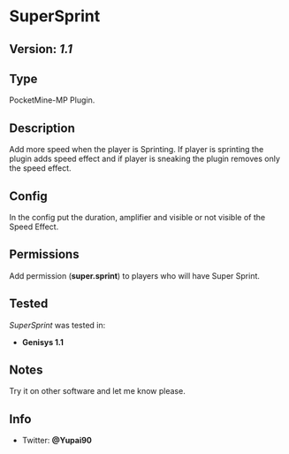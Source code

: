 # SuperSprint

## Version: *1.1*

## Type
PocketMine-MP Plugin.

## Description
Add more speed when the player is Sprinting. If player is sprinting the plugin adds speed effect and if player is sneaking the plugin removes only the speed effect.

## Config
In the config put the duration, amplifier and visible or not visible of the Speed Effect.

## Permissions
Add permission (**super.sprint**) to players who will have Super Sprint.

## Tested
*SuperSprint* was tested in:

* **Genisys 1.1**

## Notes
Try it on other software and let me know please.

## Info

* Twitter: **@Yupai90**
